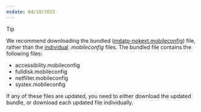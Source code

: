 ```yaml
---
msdate: 04/18/2023
---
```

> [!TIP]
> We recommend downloading the bundled ([mdatp-nokext.mobileconfig](https://raw.githubusercontent.com/microsoft/mdatp-xplat/master/macos/mobileconfig/combined/mdatp-nokext.mobileconfig)) file, rather than the [individual](https://github.com/microsoft/mdatp-xplat/tree/master/macos/mobileconfig/profiles) *.mobileconfig* files. The bundled file contains the following files:
>
> - accessibility.mobileconfig
> - fulldisk.mobileconfig
> - netfilter.mobileconfig
> - systex.mobileconfig
>
> If any of these files are updated, you need to either download the updated bundle, or download each updated file individually.